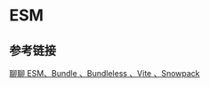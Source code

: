 # ESM

















## 参考链接

[聊聊 ESM、Bundle 、Bundleless 、Vite 、Snowpack](https://segmentfault.com/a/1190000025137845)


